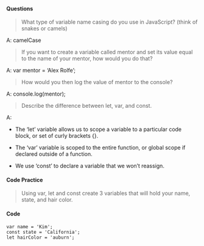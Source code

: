 ####  Questions

>  What type of variable name casing do you use in JavaScript? (think of snakes or camels)


A:    camelCase


>  If you want to create a variable called mentor and set its value equal to the name of your mentor, how would you do that?


A:  var mentor = ‘Alex Rolfe’;


>  How would you then log the value of mentor to the console?


A:    console.log(mentor);


>  Describe the difference between let, var, and const.


A:    
* The ‘let’ variable allows us to scope a variable to a particular code block, or set of curly brackets {}.

* The ‘var’ variable is scoped to the entire function, or global scope if declared outside of a function.

* We use ‘const’ to declare a variable that we won’t reassign.


#### Code Practice

> Using var, let and const create 3 variables that will hold your name, state, and hair color.

####   Code
```JS
var name = 'Kim';
const state = 'California';
let hairColor = 'auburn';
```

